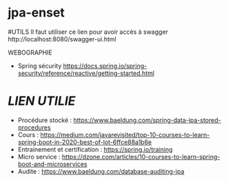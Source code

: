 # jpa-enset
#UTILS
Il faut utiliser ce lien pour avoir accès à swagger
http://localhost:8080/swagger-ui.html

WEBOGRAPHIE

+ Spring sécurity
https://docs.spring.io/spring-security/reference/reactive/getting-started.html


# *LIEN UTILIE*
+ Procédure stocké : https://www.baeldung.com/spring-data-jpa-stored-procedures
+ Cours : https://medium.com/javarevisited/top-10-courses-to-learn-spring-boot-in-2020-best-of-lot-6ffce88a1b6e
+ Entrainement et certification : https://spring.io/training
+ Micro service : https://dzone.com/articles/10-courses-to-learn-spring-boot-and-microservices
+ Audite : https://www.baeldung.com/database-auditing-jpa
